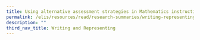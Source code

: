 ```yaml
---
title: Using alternative assessment strategies in Mathematics instruction
permalink: /elis/resources/read/research-summaries/writing-representing/alternative-strategies-in-mathematics/
description: ""
third_nav_title: Writing and Representing
---
```

